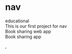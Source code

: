 # nav
educational<br>
This is our first project for nav<br>
Book sharing web app<br>
Book sharing app















,
